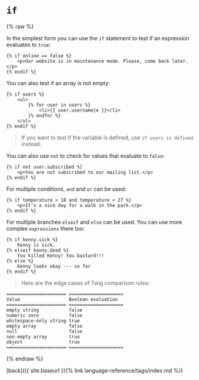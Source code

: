 `if`
====

{% raw %}

In the simplest form you can use the `if` statement to test if an expression evaluates to `true`:

````twig
{% if online == false %}
    <p>Our website is in maintenance mode. Please, come back later.</p>
{% endif %}
````

You can also test if an array is not empty:

````twig
{% if users %}
    <ul>
        {% for user in users %}
            <li>{{ user.username|e }}</li>
        {% endfor %}
    </ul>
{% endif %}
````

> If you want to test if the variable is defined, use `if users is defined` instead.

You can also use `not` to check for values that evaluate to `false`:

````twig
{% if not user.subscribed %}
    <p>You are not subscribed to our mailing list.</p>
{% endif %}
````

For multiple conditions, `and` and `or` can be used:

````twig
{% if temperature > 18 and temperature < 27 %}
    <p>It's a nice day for a walk in the park.</p>
{% endif %}
````

For multiple branches `elseif` and `else` can be used. You can use more complex `expressions` there too:

````twig
{% if kenny.sick %}
    Kenny is sick.
{% elseif kenny.dead %}
    You killed Kenny! You bastard!!!
{% else %}
    Kenny looks okay --- so far
{% endif %}
````

> Here are the edge cases of Twig comparison rules:

````
====================== ====================
Value                  Boolean evaluation
====================== ====================
empty string           false
numeric zero           false
whitespace-only string true
empty array            false
null                   false
non-empty array        true
object                 true
====================== ====================
````

{% endraw %}

[back]({{ site.baseurl }}{% link language-reference/tags/index.md %})